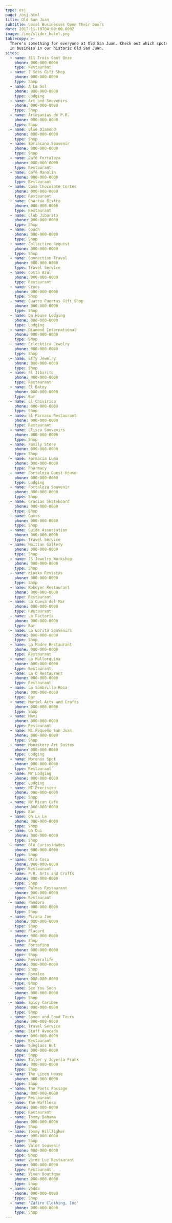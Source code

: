 ```yaml
---
type: osj
page: /osj.html
title: Old San Juan
subtitle: Local Businesses Open Their Doors
date: 2017-11-10T04:00:00.000Z
image: /img/slider_hotel.png
tablecopy: >-
  There's something for everyone at Old San Juan. Check out which spots are back
  in business in our historic Old San Juan.
sites:
  - name: 311 Trois Cent Onze
    phone: 000-000-0000
    type: Restaurant
  - name: 7 Seas Gift Shop
    phone: 000-000-0000
    type: Shop
  - name: A La Sol
    phone: 000-000-0000
    type: Lodging
  - name: Art and Souvenirs
    phone: 000-000-0000
    type: Shop
  - name: Artesanías de P.R.
    phone: 000-000-0000
    type: Shop
  - name: Blue Diamond
    phone: 000-000-0000
    type: Shop
  - name: Borincano Souvenir
    phone: 000-000-0000
    type: Shop
  - name: Café Fortaleza
    phone: 000-000-0000
    type: Restaurant
  - name: Café Manolín
    phone: 000-000-0000
    type: Restaurant
  - name: Casa Chocolate Cortés
    phone: 000-000-0000
    type: Restaurant
  - name: Charrúa Bistro
    phone: 000-000-0000
    type: Restaurant
  - name: Club Jibarito
    phone: 000-000-0000
    type: Shop
  - name: Coach
    phone: 000-000-0000
    type: Shop
  - name: Collective Request
    phone: 000-000-0000
    type: Shop
  - name: Connection Travel
    phone: 000-000-0000
    type: Travel Service
  - name: Costa Azul
    phone: 000-000-0000
    type: Restaurant
  - name: Crocs
    phone: 000-000-0000
    type: Shop
  - name: Cuatro Puertas Gift Shop
    phone: 000-000-0000
    type: Shop
  - name: Da House Lodging
    phone: 000-000-0000
    type: Lodging
  - name: Diamond International
    phone: 000-000-0000
    type: Shop
  - name: Eclecktica Jewelry
    phone: 000-000-0000
    type: Shop
  - name: Effy Jewelry
    phone: 000-000-0000
    type: Shop
  - name: El Jibarito
    phone: 000-000-0000
    type: Restaurant
  - name: El Batey
    phone: 000-000-0000
    type: Bar
  - name: El Chivirico
    phone: 000-000-0000
    type: Shop
  - name: El Parnaso Restaurant
    phone: 000-000-0000
    type: Restaurant
  - name: Elisca Souvenirs
    phone: 000-000-0000
    type: Shop
  - name: Family Store
    phone: 000-000-0000
    type: Shop
  - name: Farmacia Luma
    phone: 000-000-0000
    type: Pharmacy
  - name: Fortaleza Guest House
    phone: 000-000-0000
    type: Lodging
  - name: Fortaleza Souvenir
    phone: 000-000-0000
    type: Shop
  - name: Gracias Skateboard
    phone: 000-000-0000
    type: Shop
  - name: Guess
    phone: 000-000-0000
    type: Shop
  - name: Guide Association
    phone: 000-000-0000
    type: Travel Service
  - name: Haitian Gallery
    phone: 000-000-0000
    type: Shop
  - name: JS Jewelry Workshop
    phone: 000-000-0000
    type: Shop
  - name: Kiosko Revistas
    phone: 000-000-0000
    type: Shop
  - name: Kokoyer Restaurant
    phone: 000-000-0000
    type: Restaurant
  - name: La Cueva del Mar
    phone: 000-000-0000
    type: Restaurant
  - name: La Factoría
    phone: 000-000-0000
    type: Bar
  - name: La Garita Souvenirs
    phone: 000-000-0000
    type: Shop
  - name: La Madre Restaurant
    phone: 000-000-0000
    type: Restaurant
  - name: La Mallorquina
    phone: 000-000-0000
    type: Restaurant
  - name: La O Restaurant
    phone: 000-000-0000
    type: Restaurant
  - name: La Sombrilla Rosa
    phone: 000-000-0000
    type: Bar
  - name: Mariel Arts and Crafts
    phone: 000-000-0000
    type: Shop
  - name: Mavi
    phone: 000-000-0000
    type: Restaurant
  - name: Mi Pequeño San Juan
    phone: 000-000-0000
    type: Shop
  - name: Monastery Art Suites
    phone: 000-000-0000
    type: Lodging
  - name: Morenos Spot
    phone: 000-000-0000
    type: Restaurant
  - name: MY Lodging
    phone: 000-000-0000
    type: Lodging
  - name: NT Precision
    phone: 000-000-0000
    type: Shop
  - name: NY Rican Café
    phone: 000-000-0000
    type: Bar
  - name: Oh La La
    phone: 000-000-0000
    type: Shop
  - name: Oh Oui
    phone: 000-000-0000
    type: Shop
  - name: Olé Curiosidades
    phone: 000-000-0000
    type: Shop
  - name: Otra Cosa
    phone: 000-000-0000
    type: Restaurant
  - name: P.R. Arts and Crafts
    phone: 000-000-0000
    type: Shop
  - name: Palmas Restaurant
    phone: 000-000-0000
    type: Restaurant
  - name: Pandora
    phone: 000-000-0000
    type: Shop
  - name: Pirana Joe
    phone: 000-000-0000
    type: Shop
  - name: Placard
    phone: 000-000-0000
    type: Shop
  - name: Portofino
    phone: 000-000-0000
    type: Shop
  - name: Resveralife
    phone: 000-000-0000
    type: Shop
  - name: Romalco
    phone: 000-000-0000
    type: Shop
  - name: See You Soon
    phone: 000-000-0000
    type: Shop
  - name: Spicy Caribee
    phone: 000-000-0000
    type: Shop
  - name: Spoon and Food Tours
    phone: 000-000-0000
    type: Travel Service
  - name: Stuff Avocado
    phone: 000-000-0000
    type: Restaurant
  - name: Sunglass Hut
    phone: 000-000-0000
    type: Shop
  - name: Taller y Joyería Frank
    phone: 000-000-0000
    type: Shop
  - name: The Linen House
    phone: 000-000-0000
    type: Shop
  - name: The Poets Passage
    phone: 000-000-0000
    type: Restaurant
  - name: The Wafflera
    phone: 000-000-0000
    type: Restaurant
  - name: Tommy Bahama
    phone: 000-000-0000
    type: Shop
  - name: Tommy Hillfigher
    phone: 000-000-0000
    type: Shop
  - name: Valor Souvenir
    phone: 000-000-0000
    type: Shop
  - name: Verde Luz Restaurant
    phone: 000-000-0000
    type: Restaurant
  - name: Vivan Boutique
    phone: 000-000-0000
    type: Shop
  - name: Vodda
    phone: 000-000-0000
    type: Shop
  - name: 'Zafiro Clothing, Inc'
    phone: 000-000-0000
    type: Shop
---
```


